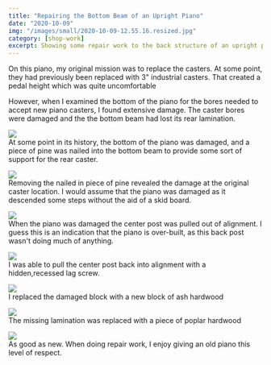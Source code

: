 ```yaml
---
title: "Repairing the Bottom Beam of an Upright Piano"
date: "2020-10-09"
img: "/images/small/2020-10-09-12.55.16.resized.jpg"
category: [shop-work]
excerpt: Showing some repair work to the back structure of an upright piano
---
```

On this piano, my original mission was to replace the casters.  At some point, they had previously been replaced with 3" industrial casters.  That created a pedal height which was quite uncomfortable

However, when I examined the bottom of the piano for the bores needed to accept new piano casters, I found extensive damage.  The caster bores were damaged and the the bottom beam had lost its rear lamination.

  ![](/images/medium/2020-10-09-10.40.10.resized.jpg)<BR/>  At some point in its history, the bottom of the piano was damaged, and a piece of pine was nailed into the bottom beam to provide some sort of support for the rear caster.


  ![](/images/medium/2020-10-09-12.55.16.resized.jpg)<BR/>  Removing the nailed in piece of pine revealed the damage at the original  caster location.  I would assume that the piano was damaged as it descended some steps without the aid of a skid board.


  ![](/images/medium/2020-10-09-10.40.51.resized.jpg)<BR/>  When the piano was damaged the center post was pulled out of alignment.  I guess this is an indication that the piano is over-built, as this back post wasn't doing much of anything.


  ![](/images/medium/2020-10-09-13.52.24.resized.jpg)<BR/>  I was able to pull the center post back into alignment with a hidden,recessed lag screw.


  ![](/images/medium/2020-10-09-14.29.36.resized.jpg)<BR/>  I replaced the damaged block with a new block of ash hardwood


  ![](/images/medium/2020-10-09-14.50.38.resized.jpg)<BR/>  The missing lamination was replaced with a piece of poplar hardwood


  ![](/images/medium/2020-10-09-16.01.27.resized.jpg)<BR/>  As good as new.   When doing repair work, I enjoy giving an old piano this level of respect.
